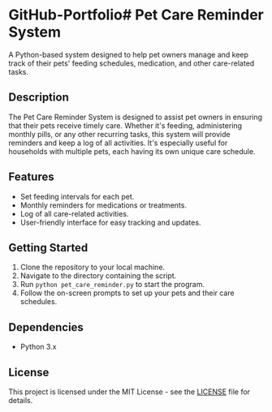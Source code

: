 # GitHub-Portfolio# Pet Care Reminder System

A Python-based system designed to help pet owners manage and keep track of their pets' feeding schedules, medication, and other care-related tasks.

## Description

The Pet Care Reminder System is designed to assist pet owners in ensuring that their pets receive timely care. Whether it's feeding, administering monthly pills, or any other recurring tasks, this system will provide reminders and keep a log of all activities. It's especially useful for households with multiple pets, each having its own unique care schedule.

## Features

- Set feeding intervals for each pet.
- Monthly reminders for medications or treatments.
- Log of all care-related activities.
- User-friendly interface for easy tracking and updates.

## Getting Started

1. Clone the repository to your local machine.
2. Navigate to the directory containing the script.
3. Run `python pet_care_reminder.py` to start the program.
4. Follow the on-screen prompts to set up your pets and their care schedules.

## Dependencies

- Python 3.x

## License

This project is licensed under the MIT License - see the [LICENSE](LICENSE) file for details.
